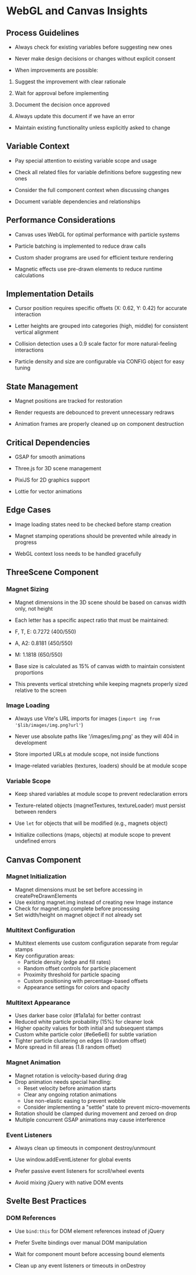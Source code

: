 # WebGL and Canvas Insights

## Process Guidelines

- Always check for existing variables before suggesting new ones

- Never make design decisions or changes without explicit consent

- When improvements are possible:

1. Suggest the improvement with clear rationale

2. Wait for approval before implementing

3. Document the decision once approved

4. Always update this document if we have an error

- Maintain existing functionality unless explicitly asked to change

## Variable Context

- Pay special attention to existing variable scope and usage

- Check all related files for variable definitions before suggesting new ones

- Consider the full component context when discussing changes

- Document variable dependencies and relationships

## Performance Considerations

- Canvas uses WebGL for optimal performance with particle systems

- Particle batching is implemented to reduce draw calls

- Custom shader programs are used for efficient texture rendering

- Magnetic effects use pre-drawn elements to reduce runtime calculations

## Implementation Details

- Cursor position requires specific offsets (X: 0.62, Y: 0.42) for accurate interaction

- Letter heights are grouped into categories (high, middle) for consistent vertical alignment

- Collision detection uses a 0.9 scale factor for more natural-feeling interactions

- Particle density and size are configurable via CONFIG object for easy tuning

## State Management

- Magnet positions are tracked for restoration

- Render requests are debounced to prevent unnecessary redraws

- Animation frames are properly cleaned up on component destruction

## Critical Dependencies

- GSAP for smooth animations

- Three.js for 3D scene management

- PixiJS for 2D graphics support

- Lottie for vector animations

## Edge Cases

- Image loading states need to be checked before stamp creation

- Magnet stamping operations should be prevented while already in progress

- WebGL context loss needs to be handled gracefully

## ThreeScene Component

### Magnet Sizing

- Magnet dimensions in the 3D scene should be based on canvas width only, not height

- Each letter has a specific aspect ratio that must be maintained:

- F, T, E: 0.7272 (400/550)

- A, A2: 0.8181 (450/550)

- M: 1.1818 (650/550)

- Base size is calculated as 15% of canvas width to maintain consistent proportions

- This prevents vertical stretching while keeping magnets properly sized relative to the screen

### Image Loading

- Always use Vite's URL imports for images (`import img from '$lib/images/img.png?url'`)

- Never use absolute paths like '/images/img.png' as they will 404 in development

- Store imported URLs at module scope, not inside functions

- Image-related variables (textures, loaders) should be at module scope

### Variable Scope

- Keep shared variables at module scope to prevent redeclaration errors

- Texture-related objects (magnetTextures, textureLoader) must persist between renders

- Use `let` for objects that will be modified (e.g., magnets object)

- Initialize collections (maps, objects) at module scope to prevent undefined errors

## Canvas Component

### Magnet Initialization

- Magnet dimensions must be set before accessing in createPreDrawnElements
- Use existing magnet.img instead of creating new Image instance
- Check for magnet.img.complete before processing
- Set width/height on magnet object if not already set

### Multitext Configuration

- Multitext elements use custom configuration separate from regular stamps
- Key configuration areas:
  - Particle density (edge and fill rates)
  - Random offset controls for particle placement
  - Proximity threshold for particle spacing
  - Custom positioning with percentage-based offsets
  - Appearance settings for colors and opacity

### Multitext Appearance

- Uses darker base color (#1a1a1a) for better contrast
- Reduced white particle probability (15%) for cleaner look
- Higher opacity values for both initial and subsequent stamps
- Custom white particle color (#e6e6e6) for subtle variation
- Tighter particle clustering on edges (0 random offset)
- More spread in fill areas (1.8 random offset)

### Magnet Animation

- Magnet rotation is velocity-based during drag
- Drop animation needs special handling:
  - Reset velocity before animation starts
  - Clear any ongoing rotation animations
  - Use non-elastic easing to prevent wobble
  - Consider implementing a "settle" state to prevent micro-movements
- Rotation should be clamped during movement and zeroed on drop
- Multiple concurrent GSAP animations may cause interference

### Event Listeners

- Always clean up timeouts in component destroy/unmount

- Use window.addEventListener for global events

- Prefer passive event listeners for scroll/wheel events

- Avoid mixing jQuery with native DOM events

## Svelte Best Practices

### DOM References

- Use `bind:this` for DOM element references instead of jQuery

- Prefer Svelte bindings over manual DOM manipulation

- Wait for component mount before accessing bound elements

- Clean up any event listeners or timeouts in onDestroy
